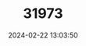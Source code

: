 ---
title: "31973"
category: "Shorea peltata"
draft: false
date: 2024-02-22 13:03:50
languages:
  English: ["Yellow Meranti"]
---